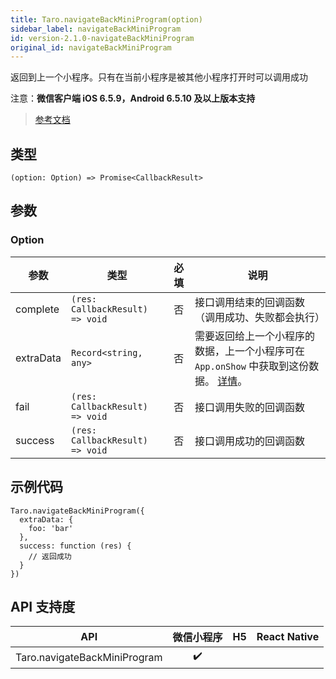 ```yaml
---
title: Taro.navigateBackMiniProgram(option)
sidebar_label: navigateBackMiniProgram
id: version-2.1.0-navigateBackMiniProgram
original_id: navigateBackMiniProgram
---
```


返回到上一个小程序。只有在当前小程序是被其他小程序打开时可以调用成功

注意：**微信客户端 iOS 6.5.9，Android 6.5.10 及以上版本支持**

> [参考文档](https://developers.weixin.qq.com/miniprogram/dev/api/open-api/miniprogram-navigate/wx.navigateBackMiniProgram.html)

## 类型

```tsx
(option: Option) => Promise<CallbackResult>
```

## 参数

### Option

<table>
  <thead>
    <tr>
      <th>参数</th>
      <th>类型</th>
      <th style="text-align:center">必填</th>
      <th>说明</th>
    </tr>
  </thead>
  <tbody>
    <tr>
      <td>complete</td>
      <td><code>(res: CallbackResult) =&gt; void</code></td>
      <td style="text-align:center">否</td>
      <td>接口调用结束的回调函数（调用成功、失败都会执行）</td>
    </tr>
    <tr>
      <td>extraData</td>
      <td><code>Record&lt;string, any&gt;</code></td>
      <td style="text-align:center">否</td>
      <td>需要返回给上一个小程序的数据，上一个小程序可在 <code>App.onShow</code> 中获取到这份数据。 <a href="https://developers.weixin.qq.com/miniprogram/dev/reference/api/App.html">详情</a>。</td>
    </tr>
    <tr>
      <td>fail</td>
      <td><code>(res: CallbackResult) =&gt; void</code></td>
      <td style="text-align:center">否</td>
      <td>接口调用失败的回调函数</td>
    </tr>
    <tr>
      <td>success</td>
      <td><code>(res: CallbackResult) =&gt; void</code></td>
      <td style="text-align:center">否</td>
      <td>接口调用成功的回调函数</td>
    </tr>
  </tbody>
</table>

## 示例代码

```tsx
Taro.navigateBackMiniProgram({
  extraData: {
    foo: 'bar'
  },
  success: function (res) {
    // 返回成功
  }
})
```

## API 支持度

| API | 微信小程序 | H5 | React Native |
| :---: | :---: | :---: | :---: |
| Taro.navigateBackMiniProgram | ✔️ |  |  |
